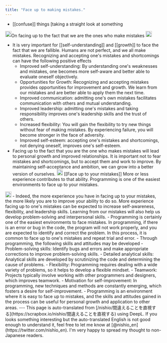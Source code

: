 ```yaml
---
title: "Face up to making mistakes."
---
```



- [[confuse]] things [taking a straight look at something

<img src='https://scrapbox.io/api/pages/nishio-en/nishio/icon' alt='nishio.icon' height="19.5"/>On facing up to the fact that we are the ones who make mistakes
<img src='https://scrapbox.io/api/pages/nishio-en/GPT-4/icon' alt='GPT-4.icon' height="19.5"/>
- It is very important for [[self-understanding]] and [[growth]] to face the fact that we are fallible. Humans are not perfect, and we all make mistakes. Recognizing and accepting one's mistakes and shortcomings can have the following positive effects
    - Improved self-understanding: By understanding one's weaknesses and mistakes, one becomes more self-aware and better able to evaluate oneself objectively.
    - Opportunities for Growth: Recognizing and accepting mistakes provides opportunities for improvement and growth. We learn from our mistakes and are better able to apply them the next time.
    - Improved communication: admitting one's own mistakes facilitates communication with others and mutual understanding.
    - Improved leadership: admitting one's mistakes and taking responsibility improves one's leadership skills and the trust of others.
    - Increased flexibility: You will gain the flexibility to try new things without fear of making mistakes. By experiencing failure, you will become stronger in the face of adversity.
    - Improved self-esteem: accepting one's mistakes and shortcomings, not denying oneself, improves one's self-esteem.
- Facing up to the fact that you are the one who makes mistakes will lead to personal growth and improved relationships. It is important not to fear mistakes and shortcomings, but to accept them and work to improve. By maintaining self-acceptance and ambition, we can grow into a better version of ourselves.
<img src='https://scrapbox.io/api/pages/nishio-en/nishio/icon' alt='nishio.icon' height="19.5"/> [[Face up to your mistakes]] More or less experience contributes to that ability. Programming is one of the easiest environments to face up to your mistakes.
<img src='https://scrapbox.io/api/pages/nishio-en/GPT-4/icon' alt='GPT-4.icon' height="19.5"/>
- Indeed, the more experience you have in facing up to your mistakes, the more likely you are to improve your ability to do so. More experience facing up to one's mistakes can be expected to increase self-awareness, flexibility, and leadership skills. Learning from our mistakes will also help us develop problem-solving and interpersonal skills.
- Programming is certainly one of the easiest environments to face mistakes. In programming, if there is an error or bug in the code, the program will not work properly, and you are expected to identify and correct the problem. In this process, it is common to face up to one's mistakes and repeat trial and error.
- Through programming, the following skills and attitudes may be developed
    - Problem-solving skills: Identify bugs and errors and make appropriate corrections to improve problem-solving skills.
    - Detailed analytical skills: Analytical skills are developed by scrutinizing the code and determining the cause of problems.
    - Flexibility: Programming requires dealing with a wide variety of problems, so it helps to develop a flexible mindset.
    - Teamwork: Projects typically involve working with other programmers and designers, which improves teamwork.
    - Motivation for self-improvement: In programming, new techniques and methods are constantly emerging, which fosters a desire for self-improvement.
- Programming is an environment where it is easy to face up to mistakes, and the skills and attitudes gained in the process can be useful for personal growth and application to other areas.
---
This page is auto-translated from [/nishio/間違えることを直視する](https://scrapbox.io/nishio/間違えることを直視する) using DeepL. If you looks something interesting but the auto-translated English is not good enough to understand it, feel free to let me know at [@nishio_en](https://twitter.com/nishio_en). I'm very happy to spread my thought to non-Japanese readers.